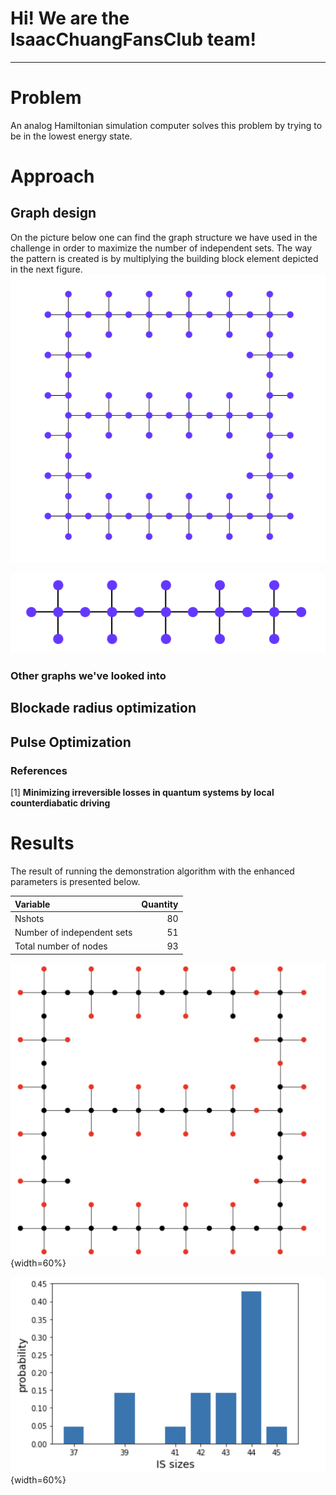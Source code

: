 # Hi! We are the IsaacChuangFansClub team!

---

# Problem

An analog Hamiltonian simulation computer solves this problem by trying to be in the lowest energy state.

# Approach 

## Graph design
On the picture below one can find the graph structure we have used in the challenge in order to maximize the number of independent sets. The way the pattern is created is by multiplying the building block element depicted in the next figure. 
![Graph structure](./assests/graph.png)

![Building block element](./assests/element.png)

### Other graphs we've looked into

## Blockade radius optimization

## Pulse Optimization

### References

[1] **Minimizing irreversible losses in quantum systems by local counterdiabatic driving**

# Results
The result of running the demonstration algorithm with the enhanced parameters is presented below.

|Variable|Quantity|
|:----|----:|
|Nshots|80|
|Number of independent sets|51|
|Total number of nodes|93|


![Graph result](./assests/result.png){width=60%}

![Graph shots analysis](./assests/analysis.png){width=60%}
